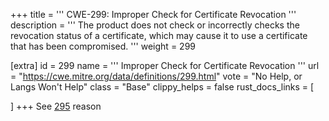 +++
title = '''
CWE-299: Improper Check for Certificate Revocation
'''
description	= '''
The product does not check or incorrectly checks the revocation status of a certificate, which may cause it to use a certificate that has been compromised.
'''
weight = 299

[extra]
id = 299
name = '''
Improper Check for Certificate Revocation
'''
url = "https://cwe.mitre.org/data/definitions/299.html"
vote = "No Help, or Langs Won't Help"
class = "Base"
clippy_helps = false
rust_docs_links = [

]
+++
See [295](/cwes/cwe-295) reason
